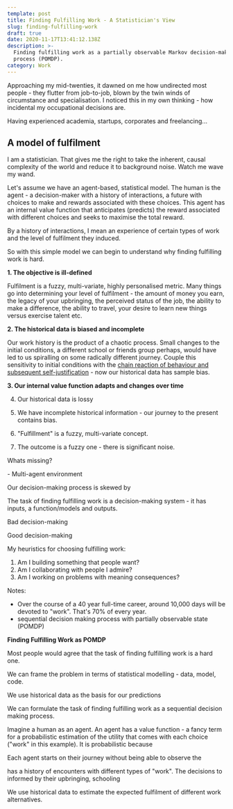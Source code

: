 ```yaml
---
template: post
title: Finding Fulfilling Work - A Statistician's View
slug: finding-fulfilling-work
draft: true
date: 2020-11-17T13:41:12.138Z
description: >-
  Finding fulfilling work as a partially observable Markov decision-making
  process (POMDP).
category: Work
---
```

Approaching my mid-twenties, it dawned on me how undirected most people - they flutter from job-to-job, blown by the twin winds of circumstance and specialisation. I noticed this in my own thinking - how incidental my occupational decisions are.

Having experienced academia, startups, corporates and freelancing...

## A model of fulfilment

I am a statistician. That gives me the right to take the inherent, causal complexity of the world and reduce it to background noise. Watch me wave my wand.

Let's assume we have an agent-based, statistical model. The human is the agent - a decision-maker with a history of interactions, a future with choices to make and rewards associated with these choices. This agent has an internal value function that anticipates (predicts) the reward associated with different choices and seeks to maximise the total reward.

By a history of interactions, I mean an experience of certain types of work and the level of fulfilment they induced.

So with this simple model we can begin to understand why finding fulfilling work is hard.

**1. The objective is ill-defined**

Fulfilment is a fuzzy, multi-variate, highly personalised metric. Many things go into determining your level of fulfilment - the amount of money you earn, the legacy of your upbringing, the perceived status of the job, the ability to make a difference, the ability to travel, your desire to learn new things versus exercise talent etc.

**2. The historical data is biased and incomplete**

Our work history is the product of a chaotic process. Small changes to the initial conditions, a different school or friends group perhaps, would have led to us spiralling on some radically different journey. Couple this sensitivity to initial conditions with the [chain reaction of behaviour and subsequent self-justification](https://www.capitalideasonline.com/wordpress/the-pyramid-of-choice/) - now our historical data has sample bias.

**3. Our internal value function adapts and changes over time**



4. Our historical data is lossy





1. We have  incomplete historical information - our journey to the present contains bias.
2. "Fulfillment" is a fuzzy, multi-variate concept.
3. The outcome is a fuzzy one - there is significant noise.



Whats missing?

\- Multi-agent environment 



Our decision-making process is skewed by 

The task of finding fulfilling work is a decision-making system - it has inputs, a function/models and outputs.

Bad decision-making 



Good decision-making





My heuristics for choosing fulfilling work:

1. Am I building something that people want?
2. Am I collaborating with people I admire?
3. Am I working on problems with meaning consequences?



Notes:

* Over the course of a 40 year full-time career, around 10,000 days will be devoted to "work". That's 70% of every year.
* sequential decision making process with partially observable state (POMDP)



**Finding Fulfilling Work as POMDP** 

Most people would agree that the task of finding fulfilling work is a hard one.

We can frame the problem in terms of statistical modelling - data, model, code.

We use historical data as the basis for our predictions

We can formulate the task of finding fulfilling work as a sequential decision making process.

Imagine a human as an agent. An agent has a value function - a fancy term for a probabilistic estimation of the utility that comes with each choice ("work" in this example). It is probabilistic because 

Each agent starts on their journey without being able to observe the 

has a history of encounters with different types of "work". The decisions to informed by their upbringing, schooling

We use historical data to estimate the expected fulfilment of different work alternatives.
